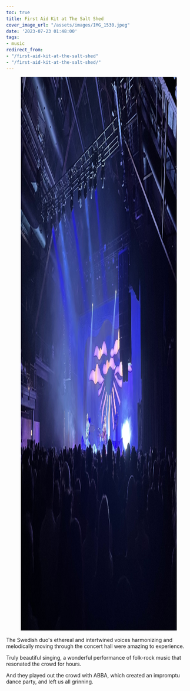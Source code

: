 ```yaml
---
toc: true
title: First Aid Kit at The Salt Shed
cover_image_url: "/assets/images/IMG_1530.jpeg"
date: '2023-07-23 01:48:00'
tags:
- music
redirect_from:
- "/first-aid-kit-at-the-salt-shed"
- "/first-aid-kit-at-the-salt-shed/"
---
```


<figure class="kg-card kg-image-card kg-width-wide"><img src="/assets/images/IMG_1530-1.jpeg" class="kg-image" alt=""  width="2000" height="1500"  sizes="(min-width: 1200px) 1200px"></figure>

The Swedish duo's ethereal and intertwined voices harmonizing and melodically moving through the concert hall were amazing to experience.

Truly beautiful singing, a wonderful performance of folk-rock music that resonated the crowd for hours.

And they played out the crowd with ABBA, which created an impromptu dance party, and left us all grinning.

